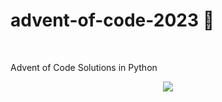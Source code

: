 # advent-of-code-2023 🐍

<br>

Advent of Code Solutions in Python

<p align="center">
  <img src="https://files.realpython.com/media/Python-Puzzles-with-Advent-of-Code_Watermarked.b6877d55d680.jpg">
</p>
